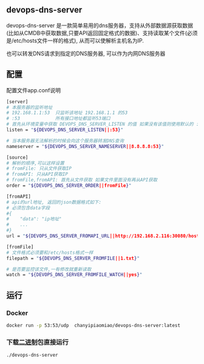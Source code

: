 ## devops-dns-server

devops-dns-server 是一款简单易用的dns服务器，支持从外部数据源获取数据(比如从CMDB中获取数据,只要API返回固定格式的数据)、支持读取某个文件(必须是/etc/hosts文件一样的格式), 从而可以使解析主机名为IP.

也可以转发DNS请求到指定的DNS服务器, 可以作为内网DNS服务器

## 配置

配置文件app.conf说明

```sh
[server]
# 本服务器的监听地址
# 192.168.1.1:53  只监听该地址 192.168.1.1 的53
# :53             所有接口地址都监听53端口
# 首先从环境变量中获取 DEVOPS_DNS_SERVER_LISTEN 的值 如果没有该值则使用默认的 :53
listen = "${DEVOPS_DNS_SERVER_LISTEN||:53}"

# 当本服务器无法解析的时候会向这个服务器转发DNS查询
nameserver = "${DEVOPS_DNS_SERVER_NAMESERVER||8.8.8.8:53}"

[source]
# 解析的顺序,可以这样设置
# fromFile: 只从文件获取IP
# fromAPI: 只从API获取IP
# fromFile,fromAPI: 首先从文件获取 如果文件里面没有再从API获取
order = "${DEVOPS_DNS_SERVER_ORDER||fromFile}"

[fromAPI]
# api的url地址, 返回的json数据格式如下:
# 必须包含data字段
#{
#    "data": "ip地址"
#    ...
#}
url = "${DEVOPS_DNS_SERVER_FROMAPI_URL||http://192.168.2.116:30080/host/findIPByName?TOKEN=vZQKuspMoUdxDVe}"

[fromFile]
# 文件格式必须要和/etc/hosts格式一样
filepath = "${DEVOPS_DNS_SERVER_FROMFILE||1.txt}"

# 是否要监控该文件,一有修改就重新读取
watch = "${DEVOPS_DNS_SERVER_FROMFILE_WATCH||yes}"
```

## 运行

### Docker

```sh
docker run -p 53:53/udp  chanyipiaomiao/devops-dns-server:latest
```

### 下载[二进制](https://github.com/chanyipiaomiao/devops-dns-server/releases)包直接运行

```bash
./devops-dns-server
```
